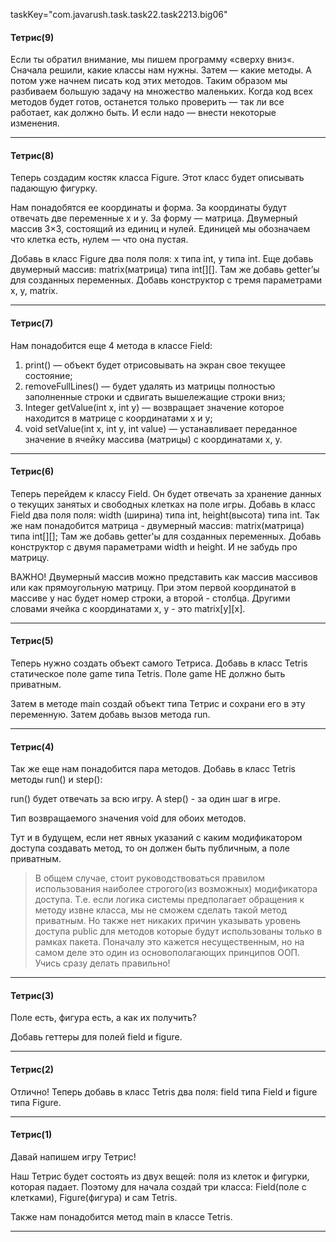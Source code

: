 taskKey="com.javarush.task.task22.task2213.big06"

#### Тетрис(9)

Если ты обратил внимание, мы пишем программу «сверху вниз«.
Сначала решили, какие классы нам нужны. Затем — какие методы.
А потом уже начнем писать код этих методов.
Таким образом мы разбиваем большую задачу на множество маленьких.
Когда код всех методов будет готов, останется только проверить — так ли все работает, как должно быть.
И если надо — внести некоторые изменения.
***


#### Тетрис(8)

Теперь создадим костяк класса Figure.
Этот класс будет описывать падающую фигурку.

Нам понадобятся ее координаты и форма.
За координаты будут отвечать две переменные x и y.
За форму — матрица. Двумерный массив 3×3, состоящий из единиц и нулей.
Единицей мы обозначаем что клетка есть, нулем — что она пустая.

Добавь в класс Figure два поля поля: x типа int, y типа int.
Еще добавь двумерный массив: matrix(матрица) типа int[][].
Там же добавь getter’ы для созданных переменных.
Добавь конструктор с тремя параметрами x, y, matrix.
***


#### Тетрис(7)

Нам понадобится еще 4 метода в классе Field:
1. print() — объект будет отрисовывать на экран свое текущее состояние;
2. removeFullLines() — будет удалять из матрицы полностью заполненные строки и сдвигать вышележащие строки вниз;
3. Integer getValue(int x, int y) — возвращает значение которое находится в матрице с координатами x и y;
4. void setValue(int x, int y, int value) — устанавливает переданное значение в ячейку массива (матрицы) с координатами x, y.
***


#### Тетрис(6)

Теперь перейдем к классу Field.
Он будет отвечать за хранение данных о текущих занятых и свободных клетках на поле игры.
Добавь в класс Field два поля поля: width (ширина) типа int, height(высота) типа int.
Так же нам понадобится матрица - двумерный массив: matrix(матрица) типа int[][];
Там же добавь getter'ы для созданных переменных.
Добавь конструктор с двумя параметрами width и height. И не забудь про матрицу.

ВАЖНО!
Двумерный массив можно представить как массив массивов или как прямоугольную матрицу.
При этом первой координатой в массиве у нас будет номер строки, а второй - столбца.
Другими словами ячейка с координатами x, y - это matrix[y][x].
***


#### Тетрис(5)

Теперь нужно создать объект самого Тетриса.
Добавь в класс Tetris статическое поле game типа Tetris.
Поле game НЕ должно быть приватным.

Затем в методе main создай объект типа Тетрис и сохрани его в эту переменную.
Затем добавь вызов метода run.
***


#### Тетрис(4)

Так же еще нам понадобится пара методов.
Добавь в класс Tetris методы run() и step():

run() будет отвечать за всю игру.
А step() - за один шаг в игре.

Тип возвращаемого значения void для обоих методов.

Тут и в будущем, если нет явных указаний с каким модификатором доступа создавать метод, то он должен быть публичным, а поле приватным.

>В общем случае, стоит руководствоваться правилом использования наиболее строгого(из возможных) модификатора доступа.
>Т.е. если логика системы предполагает обращения к методу извне класса, мы не сможем сделать такой метод приватным.
>Но также нет никаких причин указывать уровень доступа public для методов которые будут использованы только в рамках пакета.
>Поначалу это кажется несущественным, но на самом деле это один из основополагающих принципов ООП.
>Учись сразу делать правильно!
***


#### Тетрис(3)

Поле есть, фигура есть, а как их получить?

Добавь геттеры для полей field и figure.
***


#### Тетрис(2)

Отлично!
Теперь добавь в класс Tetris два поля: field типа Field и figure типа Figure.
***


#### Тетрис(1)

Давай напишем игру Тетрис!

Наш Тетрис будет состоять из двух вещей: поля из клеток и фигурки, которая падает.
Поэтому для начала создай три класса: Field(поле с клетками), Figure(фигура) и сам Tetris.

Также нам понадобится метод main в классе Tetris.
***